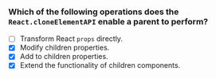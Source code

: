 ### Which of the following operations does the `React.cloneElementAPI` enable a parent to perform?

- [ ] Transform React `props` directly.
- [x] Modify children properties.
- [x] Add to children properties.
- [x] Extend the functionality of children components.

